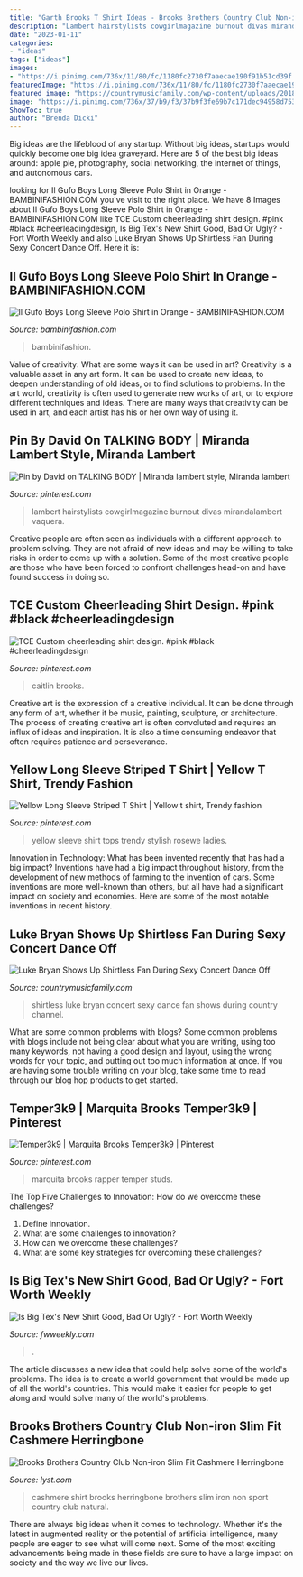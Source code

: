 ```yaml
---
title: "Garth Brooks T Shirt Ideas - Brooks Brothers Country Club Non-iron Slim Fit Cashmere Herringbone"
description: "Lambert hairstylists cowgirlmagazine burnout divas mirandalambert vaquera"
date: "2023-01-11"
categories:
- "ideas"
tags: ["ideas"]
images:
- "https://i.pinimg.com/736x/11/80/fc/1180fc2730f7aaecae190f91b51cd39f.jpg"
featuredImage: "https://i.pinimg.com/736x/11/80/fc/1180fc2730f7aaecae190f91b51cd39f.jpg"
featured_image: "https://countrymusicfamily.com/wp-content/uploads/2018/01/luke-shkae-728x409.jpg"
image: "https://i.pinimg.com/736x/37/b9/f3/37b9f3fe69b7c171dec94958d753e408.jpg"
ShowToc: true
author: "Brenda Dicki"
---
```



Big ideas are the lifeblood of any startup. Without big ideas, startups would quickly become one big idea graveyard. Here are 5 of the best big ideas around: apple pie, photography, social networking, the internet of things, and autonomous cars.

	

		
looking for Il Gufo Boys Long Sleeve Polo Shirt in Orange - BAMBINIFASHION.COM you've visit to the right place. We have 8 Images about Il Gufo Boys Long Sleeve Polo Shirt in Orange - BAMBINIFASHION.COM like TCE Custom cheerleading shirt design. #pink #black #cheerleadingdesign, Is Big Tex&#039;s New Shirt Good, Bad Or Ugly? - Fort Worth Weekly and also Luke Bryan Shows Up Shirtless Fan During Sexy Concert Dance Off. Here it is:
		
    
## Il Gufo Boys Long Sleeve Polo Shirt In Orange - BAMBINIFASHION.COM

<img loading=lazy src="https://cdn1.bambinifashion.com/img/p/1/1/0/0/0/7/110007--product.jpg" onerror="this.onerror=null;this.src='https://tse4.mm.bing.net/th?id=OIP.kQ7kV5Zb_Yew4HBdLlmEWQHaHa&amp;pid=15.1';" alt="Il Gufo Boys Long Sleeve Polo Shirt in Orange - BAMBINIFASHION.COM">

_Source: bambinifashion.com_

>bambinifashion. 

	

Value of creativity: What are some ways it can be used in art?
Creativity is a valuable asset in any art form. It can be used to create new ideas, to deepen understanding of old ideas, or to find solutions to problems. In the art world, creativity is often used to generate new works of art, or to explore different techniques and ideas. There are many ways that creativity can be used in art, and each artist has his or her own way of using it.

    
## Pin By David On TALKING BODY | Miranda Lambert Style, Miranda Lambert

<img loading=lazy src="https://i.pinimg.com/736x/11/80/fc/1180fc2730f7aaecae190f91b51cd39f.jpg" onerror="this.onerror=null;this.src='https://tse3.mm.bing.net/th?id=OIP.WJqaBelWitD7mYVuH-qY1QHaMW&amp;pid=15.1';" alt="Pin by David on TALKING BODY | Miranda lambert style, Miranda lambert">

_Source: pinterest.com_

>lambert hairstylists cowgirlmagazine burnout divas mirandalambert vaquera. 

	

Creative people are often seen as individuals with a different approach to problem solving. They are not afraid of new ideas and may be willing to take risks in order to come up with a solution. Some of the most creative people are those who have been forced to confront challenges head-on and have found success in doing so.

    
## TCE Custom Cheerleading Shirt Design. #pink #black #cheerleadingdesign

<img loading=lazy src="https://i.pinimg.com/736x/37/b9/f3/37b9f3fe69b7c171dec94958d753e408.jpg" onerror="this.onerror=null;this.src='https://tse4.mm.bing.net/th?id=OIP.tLvVL_Aa5WjxGXGQa7NXRwHaH3&amp;pid=15.1';" alt="TCE Custom cheerleading shirt design. #pink #black #cheerleadingdesign">

_Source: pinterest.com_

>caitlin brooks. 

	

Creative art is the expression of a creative individual. It can be done through any form of art, whether it be music, painting, sculpture, or architecture. The process of creating creative art is often convoluted and requires an influx of ideas and inspiration. It is also a time consuming endeavor that often requires patience and perseverance.

    
## Yellow Long Sleeve Striped T Shirt | Yellow T Shirt, Trendy Fashion

<img loading=lazy src="https://i.pinimg.com/originals/fe/08/34/fe083421eb94d0dcd85424e9e5848819.jpg" onerror="this.onerror=null;this.src='https://tse2.mm.bing.net/th?id=OIP.m3keVsglY_Y_PU98U0lpBwHaKV&amp;pid=15.1';" alt="Yellow Long Sleeve Striped T Shirt | Yellow t shirt, Trendy fashion">

_Source: pinterest.com_

>yellow sleeve shirt tops trendy stylish rosewe ladies. 

	

Innovation in Technology: What has been invented recently that has had a big impact?
Inventions have had a big impact throughout history, from the development of new methods of farming to the invention of cars. Some inventions are more well-known than others, but all have had a significant impact on society and economies. Here are some of the most notable inventions in recent history.

    
## Luke Bryan Shows Up Shirtless Fan During Sexy Concert Dance Off

<img loading=lazy src="https://countrymusicfamily.com/wp-content/uploads/2018/01/luke-shkae-728x409.jpg" onerror="this.onerror=null;this.src='https://tse2.mm.bing.net/th?id=OIP._Fo-yt2FfTiw1WGzchfAzQHaEK&amp;pid=15.1';" alt="Luke Bryan Shows Up Shirtless Fan During Sexy Concert Dance Off">

_Source: countrymusicfamily.com_

>shirtless luke bryan concert sexy dance fan shows during country channel. 

	

What are some common problems with blogs?
Some common problems with blogs include not being clear about what you are writing, using too many keywords, not having a good design and layout, using the wrong words for your topic, and putting out too much information at once. If you are having some trouble writing on your blog, take some time to read through our blog hop products to get started.

    
## Temper3k9 | Marquita Brooks Temper3k9 | Pinterest

<img loading=lazy src="https://s-media-cache-ak0.pinimg.com/736x/ed/0f/3c/ed0f3cb346d035c6a05a70550f6a4012.jpg" onerror="this.onerror=null;this.src='https://tse4.mm.bing.net/th?id=OIP.Cw0yUxG1GJLxLOOhRPBLMAHaHa&amp;pid=15.1';" alt="Temper3k9 | Marquita Brooks Temper3k9 | Pinterest">

_Source: pinterest.com_

>marquita brooks rapper temper studs. 

	

The Top Five Challenges to Innovation: How do we overcome these challenges?
1. Define innovation.
2. What are some challenges to innovation? 
3. How can we overcome these challenges? 
4. What are some key strategies for overcoming these challenges?

    
## Is Big Tex&#039;s New Shirt Good, Bad Or Ugly? - Fort Worth Weekly

<img loading=lazy src="https://www.fwweekly.com/wp-content/uploads/2014/08/uglyy.jpg" onerror="this.onerror=null;this.src='https://tse3.mm.bing.net/th?id=OIP.lHYdyKZe_jbWTg-heeQmYwHaKS&amp;pid=15.1';" alt="Is Big Tex&#039;s New Shirt Good, Bad Or Ugly? - Fort Worth Weekly">

_Source: fwweekly.com_

>. 

	

The article discusses a new idea that could help solve some of the world's problems. The idea is to create a world government that would be made up of all the world's countries. This would make it easier for people to get along and would solve many of the world's problems.

    
## Brooks Brothers Country Club Non-iron Slim Fit Cashmere Herringbone

<img loading=lazy src="https://cdna.lystit.com/photos/brooksbrothers/94eb4b5f/brooks-brothers-Tan-Country-Club-Non-iron-Slim-Fit-Cashmere-Herringbone-Sport-Shirt.jpeg" onerror="this.onerror=null;this.src='https://tse4.mm.bing.net/th?id=OIP.BlAeqzJIlCCKrFJY-kQbHAHaI_&amp;pid=15.1';" alt="Brooks Brothers Country Club Non-iron Slim Fit Cashmere Herringbone">

_Source: lyst.com_

>cashmere shirt brooks herringbone brothers slim iron non sport country club natural. 

	

There are always big ideas when it comes to technology. Whether it's the latest in augmented reality or the potential of artificial intelligence, many people are eager to see what will come next. Some of the most exciting advancements being made in these fields are sure to have a large impact on society and the way we live our lives.

